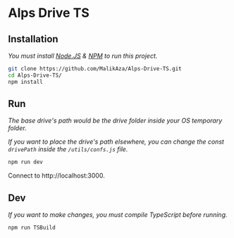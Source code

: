 # Alps Drive TS

## Installation
*You must install [Node.JS](https://nodejs.org/) & [NPM](https://www.npmjs.com/) to run this project.*
```bash
git clone https://github.com/MalikAza/Alps-Drive-TS.git
cd Alps-Drive-TS/
npm install
```

## Run
*The base drive's path would be the drive folder inside your OS temporary folder.*

*If you want to place the drive's path elsewhere, you can change the const `drivePath` inside the `/utils/confs.js` file.*
```bash
npm run dev
```
Connect to http://localhost:3000.

## Dev
*If you want to make changes, you must compile TypeScript before running.*
```bash
npm run TSBuild
```